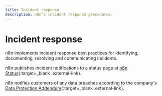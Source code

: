 ```yaml
---
title: Incident response
description: n8n's incident response procedures.
---
```


# Incident response

n8n implements incident response best practices for identifying, documenting, resolving and communicating incidents. 

n8n publishes incident notifications to a status page at [n8n Status](https://status.n8n.cloud/){:target=_blank .external-link}.

n8n notifies customers of any data breaches according to the company's [Data Protection Addendum](https://n8n.io/legal/#data){:target=_blank .external-link}.

